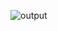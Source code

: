 ![output](https://user-images.githubusercontent.com/101121953/169924938-5d8e22aa-4c01-4cf8-9350-c26a1e8816c7.png)